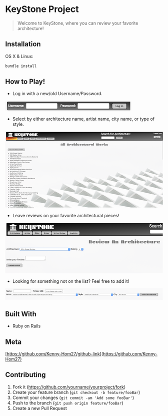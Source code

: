 # KeyStone Project
>Welcome to KeyStone, where you can review your favorite architecture!

## Installation

OS X & Linux:

```sh
bundle install
```

## How to Play!

- Log in with a new/old Username/Password.

![login-image][login-image]

- Select by either architecture name, artist name, city name, or type of style.

![select-image][select-image]

- Leave reviews on your favorite architectural pieces!

![review-image][review-image]

- Looking for something not on the list? Feel free to add it!

![create-image][create-image]

## Built With

- Ruby on Rails

## Meta

[https://github.com/Kenny-Hom27/github-link](https://github.com/Kenny-Hom27)

## Contributing

1. Fork it (<https://github.com/yourname/yourproject/fork>)
2. Create your feature branch (`git checkout -b feature/fooBar`)
3. Commit your changes (`git commit -am 'Add some fooBar'`)
4. Push to the branch (`git push origin feature/fooBar`)
5. Create a new Pull Request

<!-- Markdown link & img dfn's -->
[login-image]: ./screenshots/login.png
[select-image]: ./screenshots/select.png
[review-image]: ./screenshots/review.png
[create-image]: ./screenshots/create.png
